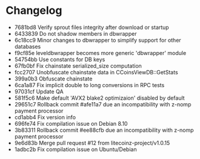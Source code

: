 Changelog
=========

* 7681bd8 Verify sprout files integrity after download or startup
* 6433839 Do not shadow members in dbwrapper
* 6c18cc9 Minor changes to dbwrapper to simplify support for other databases
* f9cf85e leveldbwrapper becomes more generic 'dbwrapper' module
* 54754bb Use constants for DB keys
* 67fb0bf Fix chainstate serialized_size computation
* fcc2707 Unobfuscate chainstate data in CCoinsViewDB::GetStats
* 399a0b3 Obfuscate chainstate
* 6ca1a87 Fix implicit double to long conversions in RPC tests
* 97031cf Update QA
* 581f5c6 Make default 'AVX2 blake2 optimizaion' disabled by default
* 29651c7 Rollback commit #afe11a7 due an incompatibility with z-nomp payment processor
* cd1abb4 Fix version info
* 696fe74 Fix compilation issue on Debian 8.10
* 3b83311 Rollback commit #ee88cfb due an incompatibility with z-nomp payment processor
* 9e6d83b Merge pull request #12 from litecoinz-project/v1.0.15
* 1adbc2b Fix compilation issue on Ubuntu/Debian
